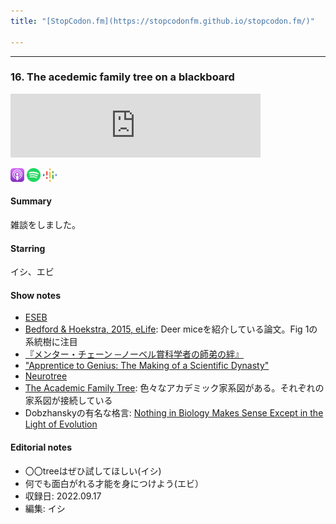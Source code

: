 ```yaml
---
title: "[StopCodon.fm](https://stopcodonfm.github.io/stopcodon.fm/)"

---
```

-------

### 16. The acedemic family tree on a blackboard


<iframe src="https://anchor.fm/stopcodon/embed/episodes/16--The-acedemic-family-tree-on-a-blackboard-e1o19tt" height="102px" width="400px" frameborder="0" scrolling="no"></iframe>

[<img src="https://raw.githubusercontent.com/StopCodonfm/stopcodon/main/logos/apple-podcasts.png" width="22px">]()
[<img src="https://raw.githubusercontent.com/StopCodonfm/stopcodon/main/logos/spotify.png" width="22px">]()
[<img src="https://raw.githubusercontent.com/StopCodonfm/stopcodon/main/logos/google-podcasts.png" width="22px">]()


#### Summary
雑談をしました。

#### Starring
イシ、エビ

#### Show notes

+ [ESEB](https://www.eseb2022.cz/)
+ [Bedford & Hoekstra, 2015, eLife](https://elifesciences.org/articles/06813): Deer miceを紹介している論文。Fig 1の系統樹に注目
+ [『メンター・チェーン ─ノーベル賞科学者の師弟の絆』](https://www.amazon.co.jp/%E3%83%A1%E3%83%B3%E3%82%BF%E3%83%BC%E3%83%BB%E3%83%81%E3%82%A7%E3%83%BC%E3%83%B3-%E2%94%80%E3%83%8E%E3%83%BC%E3%83%99%E3%83%AB%E8%B3%9E%E7%A7%91%E5%AD%A6%E8%80%85%E3%81%AE%E5%B8%AB%E5%BC%9F%E3%81%AE%E7%B5%86-%E3%83%AD%E3%83%90%E3%83%BC%E3%83%88%E3%83%BB%E3%82%AB%E3%83%8B%E3%83%BC%E3%82%B2%E3%83%AB/dp/4875025238)
+ ["Apprentice to Genius: The Making of a Scientific Dynasty"](https://www.amazon.com/Apprentice-Genius-Making-Scientific-Dynasty-dp-0801847575/dp/0801847575)
+ [Neurotree](https://neurotree.org/neurotree/)
+ [The Academic Family Tree](https://academictree.org/): 色々なアカデミック家系図がある。それぞれの家系図が接続している
+ Dobzhanskyの有名な格言: [Nothing in Biology Makes Sense Except in the Light of Evolution](https://en.wikipedia.org/wiki/Nothing_in_Biology_Makes_Sense_Except_in_the_Light_of_Evolution)

#### Editorial notes
+ 〇〇treeはぜひ試してほしい(イシ)
+ 何でも面白がれる才能を身につけよう(エビ）
+ 収録日: 2022.09.17
+ 編集: イシ

